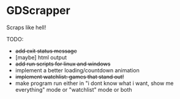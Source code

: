 # GDScrapper
Scraps like hell!

TODO:

- ~~add exit status message~~
- [maybe] html output
- ~~add run scripts for linux and windows~~
- implement a better loading/countdown animation
- ~~implement watchlist: games that stand out!~~
- make program run either in "i dont know what i want, show me everything" mode or "watchlist" mode or both